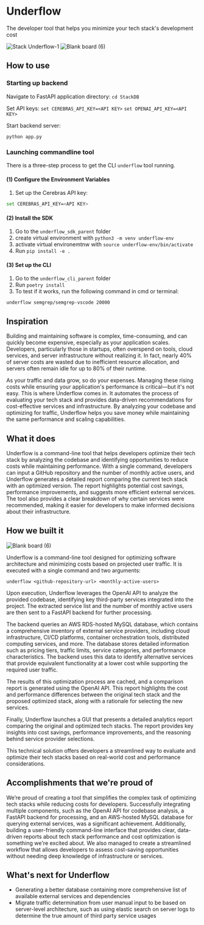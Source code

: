 # Underflow
The developer tool that helps you minimize your tech stack's development cost

![Stack Underflow-1](https://github.com/user-attachments/assets/ecaf0379-86c2-492f-b9ef-79fd9a5e29de)
![Blank board (6)](https://github.com/user-attachments/assets/f94681f3-4716-465b-b155-c8f0c13e2b02)

## How to use

### Starting up backend

Navigate to FastAPI application directory:
``` cd StackDB ```

Set API keys:
```set CEREBRAS_API_KEY=<API KEY>```
```set OPENAI_API_KEY=<API KEY>```

Start backend server:

```python app.py```

### Launching commandline tool

There is a three-step process to get the CLI `underflow` tool running.

#### (1) Configure the Environment Variables

1. Set up the Cerebras API key:

```bash
set CEREBRAS_API_KEY=<API KEY>
```

#### (2) Install the SDK

1. Go to the `underflow_sdk_parent` folder
2. create virtual environment with  `python3 -m venv underflow-env`
3. activate virtual environemtnw with  `source underflow-env/bin/activate `
4. Run `pip install -e .`

#### (3) Set up the CLI

1. Go to the `underflow_cli_parent` folder
2. Run `poetry install`
3. To test if it works, run the following command in cmd or terminal:

```
underflow semgrep/semgrep-vscode 20000
```


## Inspiration 

Building and maintaining software is complex, time-consuming, and can quickly become expensive, especially as your application scales. Developers, particularly those in startups, often overspend on tools, cloud services, and server infrastructure without realizing it. In fact, nearly 40% of server costs are wasted due to inefficient resource allocation, and servers often remain idle for up to 80% of their runtime. 

As your traffic and data grow, so do your expenses. Managing these rising costs while ensuring your application's performance is critical—but it's not easy. This is where Underflow comes in. It automates the process of evaluating your tech stack and provides data-driven recommendations for cost-effective services and infrastructure. By analyzing your codebase and optimizing for traffic, Underflow helps you save money while maintaining the same performance and scaling capabilities.

## What it does

Underflow is a command-line tool that helps developers optimize their tech stack by analyzing the codebase and identifying opportunities to reduce costs while maintaining performance. With a single command, developers can input a GitHub repository and the number of monthly active users, and Underflow generates a detailed report comparing the current tech stack with an optimized version. The report highlights potential cost savings, performance improvements, and suggests more efficient external services. The tool also provides a clear breakdown of why certain services were recommended, making it easier for developers to make informed decisions about their infrastructure.

## How we built it 

![Blank board (6)](https://github.com/user-attachments/assets/f94681f3-4716-465b-b155-c8f0c13e2b02)

Underflow is a command-line tool designed for optimizing software architecture and minimizing costs based on projected user traffic. It is executed with a single command and two arguments:

```
underflow <github-repository-url> <monthly-active-users>
```

Upon execution, Underflow leverages the OpenAI API to analyze the provided codebase, identifying key third-party services integrated into the project. The extracted service list and the number of monthly active users are then sent to a FastAPI backend for further processing.

The backend queries an AWS RDS-hosted MySQL database, which contains a comprehensive inventory of external service providers, including cloud infrastructure, CI/CD platforms, container orchestration tools, distributed computing services, and more. The database stores detailed information such as pricing tiers, traffic limits, service categories, and performance characteristics. The backend uses this data to identify alternative services that provide equivalent functionality at a lower cost while supporting the required user traffic.

The results of this optimization process are cached, and a comparison report is generated using the OpenAI API. This report highlights the cost and performance differences between the original tech stack and the proposed optimized stack, along with a rationale for selecting the new services.

Finally, Underflow launches a GUI that presents a detailed analytics report comparing the original and optimized tech stacks. The report provides key insights into cost savings, performance improvements, and the reasoning behind service provider selections.

This technical solution offers developers a streamlined way to evaluate and optimize their tech stacks based on real-world cost and performance considerations.

## Accomplishments that we're proud of   
We’re proud of creating a tool that simplifies the complex task of optimizing tech stacks while reducing costs for developers. Successfully integrating multiple components, such as the OpenAI API for codebase analysis, a FastAPI backend for processing, and an AWS-hosted MySQL database for querying external services, was a significant achievement. Additionally, building a user-friendly command-line interface that provides clear, data-driven reports about tech stack performance and cost optimization is something we're excited about. We also managed to create a streamlined workflow that allows developers to assess cost-saving opportunities without needing deep knowledge of infrastructure or services.

## What's next for Underflow 
- Generating a better database containing more comprehensive list of available external services and dependencies
- Migrate traffic determination from user manual input to be based on server-level architecture, such as using elastic search on server logs to determine the true amount of third party service usages
